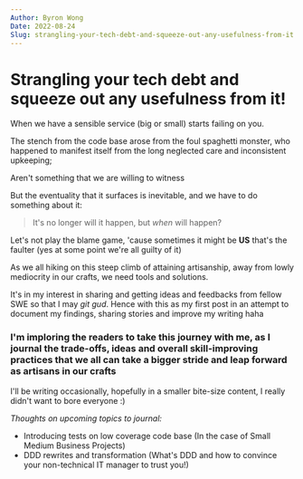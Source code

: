 ```yaml
---
Author: Byron Wong
Date: 2022-08-24
Slug: strangling-your-tech-debt-and-squeeze-out-any-usefulness-from-it
---
```


# Strangling your tech debt and squeeze out any usefulness from it!

When we have a sensible service (big or small) starts failing on you.

The stench from the code base arose from the foul spaghetti monster, who happened to manifest itself from the long neglected care and inconsistent upkeeping;

Aren't something that we are willing to witness

But the eventuality that it surfaces is inevitable, and we have to do something about it:

> It's no longer will it happen, but _when_ will happen?

Let's not play the blame game, 'cause sometimes it might be **US** that's the faulter (yes at some point we're all guilty of it)

As we all hiking on this steep climb of attaining artisanship, away from lowly mediocrity in our crafts, we need tools and solutions.

It's in my interest in sharing and getting ideas and feedbacks from fellow SWE so that I may _git gud_. Hence with this as my first post in an attempt to document my findings, sharing stories and improve my writing haha

### I'm imploring the readers to take this journey with me, as I journal the trade-offs, ideas and overall skill-improving practices that we all can take a bigger stride and leap forward as artisans in our crafts

I'll be writing occasionally, hopefully in a smaller bite-size content, I really didn't want to bore everyone :)

_Thoughts on upcoming topics to journal:_
 - Introducing tests on low coverage code base (In the case of Small Medium Business Projects)
 - DDD rewrites and transformation (What's DDD and how to convince your non-technical IT manager to trust you!)

